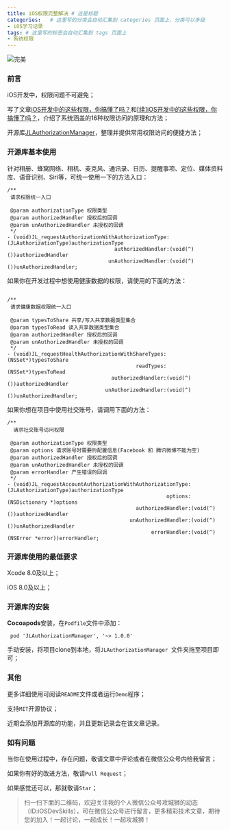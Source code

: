 ```yaml
---
title: iOS权限完整解决 # 这是标题
categories:   # 这里写的分类会自动汇集到 categories 页面上，分类可以多级
- iOS学习记录
tags: # 这里写的标签会自动汇集到 tags 页面上
- 系统权限
---
```

![完美](http://upload-images.jianshu.io/upload_images/1713024-55511373617d98aa.jpg?imageMogr2/auto-orient/strip%7CimageView2/2/w/1240)

### 前言
iOS开发中，权限问题不可避免；

 写了文章[iOS开发中的这些权限，你搞懂了吗？](http://www.jianshu.com/p/27e57922232b)和[[续]iOS开发中的这些权限，你搞懂了吗？](http://www.jianshu.com/p/f7172e24be4f)，介绍了系统涵盖的16种权限访问的原理和方法；
 
开源库[JLAuthorizationManager](https://github.com/123sunxiaolin/JLAuthorization)，整理并提供常用权限访问的便捷方法；

### 开源库基本使用
针对相册、蜂窝网络、相机、麦克风、通讯录、日历、提醒事项、定位、媒体资料库、语音识别、Siri等，可统一使用一下的方法入口：

```
/**
 请求权限统一入口

 @param authorizationType 权限类型
 @param authorizedHandler 授权后的回调
 @param unAuthorizedHandler 未授权的回调
 */
- (void)JL_requestAuthorizationWithAuthorizationType:(JLAuthorizationType)authorizationType
                                   authorizedHandler:(void(^)())authorizedHandler
                                 unAuthorizedHandler:(void(^)())unAuthorizedHandler;
```

如果你在开发过程中想使用健康数据的权限，请使用的下面的方法：

```

/**
 请求健康数据权限统一入口

 @param typesToShare 共享/写入共享数据类型集合
 @param typesToRead 读入共享数据类型集合
 @param authorizedHandler 授权后的回调
 @param unAuthorizedHandler 未授权的回调
 */
- (void)JL_requestHealthAuthorizationWithShareTypes:(NSSet*)typesToShare
                                          readTypes:(NSSet*)typesToRead
                                  authorizedHandler:(void(^)())authorizedHandler
                                unAuthorizedHandler:(void(^)())unAuthorizedHandler;

```

如果你想在项目中使用社交账号，请调用下面的方法：

```
/**
  请求社交账号访问权限

 @param authorizationType 权限类型
 @param options 请求账号时需要的配置信息(Facebook 和 腾讯微博不能为空)
 @param authorizedHandler 授权后的回调
 @param unAuthorizedHandler 未授权的回调
 @param errorHandler 产生错误的回调
 */
- (void)JL_requestAccountAuthorizationWithAuthorizationType:(JLAuthorizationType)authorizationType
                                                    options:(NSDictionary *)options
                                          authorizedHandler:(void(^)())authorizedHandler
                                        unAuthorizedHandler:(void(^)())unAuthorizedHandler
                                               errorHandler:(void(^)(NSError *error))errorHandler;
```

### 开源库使用的最低要求
 Xcode 8.0及以上；
 
 iOS 8.0及以上；

### 开源库的安装
 **Cocoapods**安装，在`Podfile`文件中添加：
```
 pod 'JLAuthorizationManager', '~> 1.0.0'
```

手动安装，将项目clone到本地，将`JLAuthorizationManager `文件夹拖至项目即可；

### 其他
更多详细使用可阅读`README`文件或者运行`Demo`程序；

支持`MIT`开源协议；

近期会添加开源库的功能，并且更新记录会在该文章记录。

### 如有问题
当你在使用过程中，存在问题，敬请文章中评论或者在微信公众号内给我留言；

如果你有好的改进方法，敬请`Pull Request`；

如果感觉还可以，那就敬请`Star`；

> 扫一扫下面的二维码，欢迎关注我的个人微信公众号攻城狮的动态（ID:iOSDevSkills），可在微信公众号进行留言，更多精彩技术文章，期待您的加入！一起讨论，一起成长！一起攻城狮！

